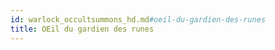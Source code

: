 ```yaml
---
id: warlock_occultsummons_hd.md#oeil-du-gardien-des-runes
title: OEil du gardien des runes
---
```


